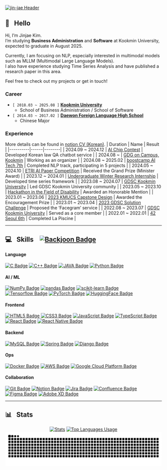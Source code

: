 [![jin-jae Header](https://capsule-render.vercel.app/api?type=venom&height=250&text=Jinjae%27s%20Github&fontSize=90&color=0:8871e5,100:b678c4&stroke=b678c4)](https://github.com/jin-jae)


## 👋&nbsp;&nbsp;&nbsp;Hello
Hi, I’m Jinjae Kim.  
I’m studying **Business Administration** and **Software** at Kookmin University, expected to graduate in August 2025.

Currently, I am focusing on NLP, especially interested in multimodal models such as MLLM (Multimodal Large Language Models).  
I also have experience studying Time Series Analysis and have published a research paper in this area.

Feel free to check out my projects or get in touch!

### Career
- ```[ 2018.03 ~ 2025.08 ]``` [**Kookmin University**](https://kookmin.ac.kr)
  - School of Business Administration / School of Software
- ```[ 2014.03 ~ 2017.02 ]``` [**Daewon Foreign Language High School**](http://www.dwfl.hs.kr)
  - Chinese Major

### Experience
More details can be found in [notion CV (Korean)](https://jinjae.notion.site/aboutme).
| Duration | Name | Result |
|----------|------|--------|
| 2024.09 ~ 2024.12 | [AI Chip Contest](https://www.aichipcon.or.kr/) | Developed Korean law QA chatbot service |
| 2024.08 ~         | [GDG on Campus, Kookmin](https://gdsc.community.dev/) | Working as an organizer |
| 2024.08 ~ 2025.02 | [boostcamp AI Tech 7th](https://boostcamp.connect.or.kr/program_ai.html) | Completed NLP track, participating in 5 projects |
| 2024.05 ~ 2024.10 | [ETRI AI Paper Competition](https://aifactory.space/task/2790/overview) | Received the Grand Prize (Minister Award) |
| 2023.12 ~ 2024.01 | [Undergraduate Winter Research Internship](https://gdsc.community.dev/) | Developed time series framework |
| 2023.08 ~ 2024.07 | [GDSC Kookmin University](https://gdsc.community.dev/) | Led GDSC Kookmin University community |
| 2023.05 ~ 2023.10 | [Hackathon in the Field of Disability](https://www.kfpd.org/36/4262) | Awarded an Honorable Mention |
| 2023.01 ~ 2023.06 | [2023 KMUCS Capstone Design](https://www.kfpd.org/36/4262) | Awarded the Encouragement Prize |
| 2023.01 ~ 2023.04 | [2023 GDSC Solution Challenge](https://developers.google.com/community/gdsc-solution-challenge) | Proposed the ‘Facegram’ service |
| 2022.08 ~ 2023.07 | [GDSC Kookmin University](https://gdsc.community.dev/) | Served as a core member |
| 2022.01 ~ 2022.01 | [42 Seoul 6th](https://42seoul.kr/seoul42/main/view) | Completed La Piscine |


---

## 💻&nbsp;&nbsp;&nbsp;Skills&nbsp;&nbsp;&nbsp;&nbsp;[![Backjoon Badge](http://mazassumnida.wtf/api/mini/generate_badge?boj=jinjae)](https://solved.ac/jinjae)

#### Language
[![C Badge](https://img.shields.io/badge/C-A8B9CC?style=flat-square&logo=C&logoColor=white)](https://cplusplus.com/reference/clibrary/)
[![C++ Badge](https://img.shields.io/badge/C++-00599C?style=flat-square&logo=C%2B%2B&logoColor=white)](https://isocpp.org)
[![JAVA Badge](https://img.shields.io/badge/JAVA-CB3325?style=flat-square)](https://www.oracle.com/java/)
[![Python Badge](https://img.shields.io/badge/Python-3776AB?style=flat-square&logo=Python&logoColor=white)](https://docs.python.org/3/reference/index.html)

#### AI / ML
[![NumPy Badge](https://img.shields.io/badge/NumPy-013243?style=flat-square&logo=NumPy&logoColor=white)](https://numpy.org)
[![pandas Badge](https://img.shields.io/badge/pandas-150458?style=flat-square&logo=pandas&logoColor=white)](https://pandas.pydata.org)
[![scikit-learn Badge](https://img.shields.io/badge/scikit%20learn-F7931E?style=flat-square&logo=scikitlearn&logoColor=white)](https://scikit-learn.org)
[![Tensorflow Badge](https://img.shields.io/badge/TensorFlow-FF6F00?style=flat-square&logo=TensorFlow&logoColor=white)](https://www.tensorflow.org)
[![PyTorch Badge](https://img.shields.io/badge/PyTorch-EE4C2C?style=flat-square&logo=PyTorch&logoColor=white)](https://pytorch.org)
[![HuggingFace Badge](https://img.shields.io/badge/Transformers-FFD21E?style=flat-square&logo=Hugging%20Face&logoColor=black)](https://pytorch.org)

#### Frontend
[![HTML5 Badge](https://img.shields.io/badge/HTML-E34F26?style=flat-square&logo=HTML5&logoColor=white)](https://www.w3.org)
[![CSS3 Badge](https://img.shields.io/badge/CSS3-1572B6?style=flat-square&logo=CSS3&logoColor=white)](https://www.w3.org)
[![JavaScript Badge](https://img.shields.io/badge/JavaScript-F7DF1E?style=flat-square&logo=JavaScript&logoColor=black)](https://www.ecma-international.org)
[![TypeScript Badge](https://img.shields.io/badge/TypeScript-3178C6?style=flat-square&logo=TypeScript&logoColor=white)](https://www.typescriptlang.org)
[![React Badge](https://img.shields.io/badge/React-61DAFB?style=flat-square&logo=React&logoColor=black)](https://react.dev)
[![React Native Badge](https://img.shields.io/badge/React%20Native-30303D?style=flat-square&logo=React&logoColor=white)](https://reactnative.dev)

#### Backend
[![MySQL Badge](https://img.shields.io/badge/MySQL-4479A1?style=flat-square&logo=MySQL&logoColor=white)](https://dev.mysql.com/doc/refman/8.0/en)
[![Spring Badge](https://img.shields.io/badge/Spring-6DB33F?style=flat-square&logo=Spring&logoColor=white)](https://spring.io)
[![Django Badge](https://img.shields.io/badge/Django-092E20?style=flat-square&logo=Django&logoColor=white)](https://spring.io)

#### Ops
[![Docker Badge](https://img.shields.io/badge/Docker-2496ED?style=flat-square&logo=Docker&logoColor=white)](https://www.docker.com)
[![AWS Badge](https://img.shields.io/badge/Amazon%20AWS-232F3E?style=flat-square&logo=Amazon&20Web%20Services&logoColor=white)](https://aws.amazon.com)
[![Google Cloud Platform Badge](https://img.shields.io/badge/Google%20Cloud-4285F4?style=flat-square&logo=Google%20Cloud&logoColor=white)](https://cloud.google.com)

#### Collaboration
[![Git Badge](https://img.shields.io/badge/Git-F05032?style=flat-square&logo=Git&logoColor=white)](https://git-scm.com)
[![Notion Badge](https://img.shields.io/badge/Notion-000000?style=flat-square&logo=Notion&logoColor=white)](https://notion.so)
[![Jira Badge](https://img.shields.io/badge/Jira-0052CC?style=flat-square&logo=Jira&logoColor=white)](https://www.atlassian.com/software/jira)
[![Confluence Badge](https://img.shields.io/badge/Confluence-172B4D?style=flat-square&logo=Confluence&logoColor=white)](https://www.atlassian.com/software/confluence)
[![Figma Badge](https://img.shields.io/badge/Figma-F24E1E?style=flat-square&logo=Figma&logoColor=white)](https://www.figma.com)
[![Adobe XD Badge](https://img.shields.io/badge/Adobe%20XD-FF61F6?style=flat-square&logo=Adobe%20XD&logoColor=white)](https://helpx.adobe.com/kr/support/xd.html)

---

## 📊&nbsp;&nbsp;&nbsp;Stats

<div align="center">
  <a href="https://github.com/jin-jae?tab=repositories"><img alt="Stats" src="https://github-readme-stats.vercel.app/api?username=jin-jae&show_icons=true&theme=tokyonight&hide_border=true" width=50%></a>
  <a href="https://github.com/jin-jae"><img alt="Top Languages Usage" src="https://github-readme-stats.vercel.app/api/top-langs/?username=jin-jae&size_weight=0.3&count_weight=0.7&layout=donut&theme=tokyonight&count_private=true&hide_border=true" width=34%></a>
  <picture>
    <source media="(prefers-color-scheme: dark)" srcset="https://raw.githubusercontent.com/jin-jae/jin-jae/output/github-contribution-grid-snake-dark.svg">
    <source media="(prefers-color-scheme: light)" srcset="https://raw.githubusercontent.com/jin-jae/jin-jae/output/github-contribution-grid-snake.svg">
    <img alt="github contribution grid snake animation" src="https://raw.githubusercontent.com/jin-jae/jin-jae/output/github-contribution-grid-snake.svg">
  </picture>
</div>
